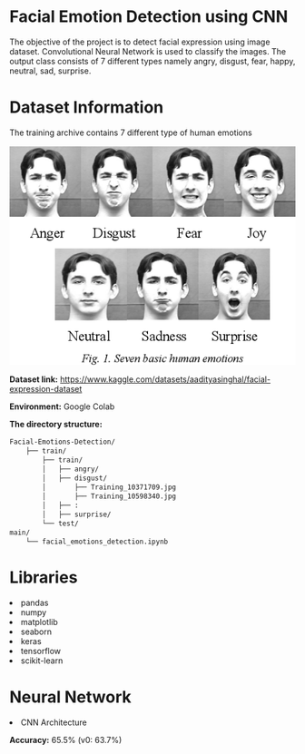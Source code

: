 # Facial Emotion Detection using CNN
The objective of the project is to detect facial expression using image dataset. Convolutional Neural Network is used to classify the images. The output class consists of 7 different types namely angry, disgust, fear, happy, neutral, sad, surprise.

# Dataset Information

The training archive contains 7 different type of human emotions

![alt text](https://github.com/gnurt1402/Facial-Emotion/blob/b7f33ecbc6730f2c84711a223caf2ad8608823c9/images/1-Figure1-1.png)


**Dataset link:** https://www.kaggle.com/datasets/aadityasinghal/facial-expression-dataset

**Environment:** Google Colab

**The directory structure:**
```
Facial-Emotions-Detection/
	├── train/
        ├── train/
        │   ├── angry/
        │   ├── disgust/
        │       ├── Training_10371709.jpg
        │       ├── Training_10598340.jpg
        │   ├── :
        │   ├── surprise/ 
        └── test/
main/
	└── facial_emotions_detection.ipynb
```
# Libraries

<li>pandas
<li>numpy
<li>matplotlib
<li>seaborn
<li>keras
<li>tensorflow
<li>scikit-learn

# Neural Network

<li>CNN Architecture
  
**Accuracy:** 65.5% (v0: 63.7%)
